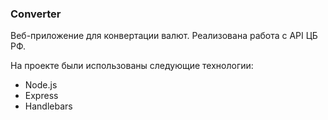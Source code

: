 ### Converter

Веб-приложение для конвертации валют.
Реализована работа с API ЦБ РФ. 

На проекте были использованы следующие технологии:
- Node.js
- Express
- Handlebars
